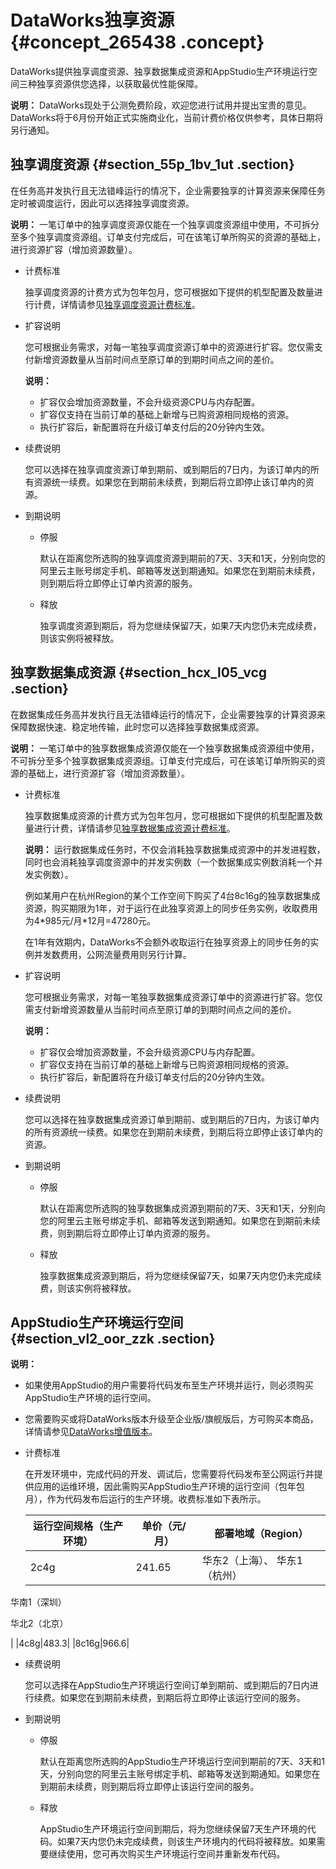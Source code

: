 # DataWorks独享资源 {#concept_265438 .concept}

DataWorks提供独享调度资源、独享数据集成资源和AppStudio生产环境运行空间三种独享资源供您选择，以获取最优性能保障。

**说明：** DataWorks现处于公测免费阶段，欢迎您进行试用并提出宝贵的意见。DataWorks将于6月份开始正式实施商业化，当前计费价格仅供参考，具体日期将另行通知。

## 独享调度资源 {#section_55p_1bv_1ut .section}

在任务高并发执行且无法错峰运行的情况下，企业需要独享的计算资源来保障任务定时被调度运行，因此可以选择独享调度资源。

**说明：** 一笔订单中的独享调度资源仅能在一个独享调度资源组中使用，不可拆分至多个独享调度资源组。订单支付完成后，可在该笔订单所购买的资源的基础上，进行资源扩容（增加资源数量）。

-   计费标准

    独享调度资源的计费方式为包年包月，您可根据如下提供的机型配置及数量进行计费，详情请参见[独享调度资源计费标准](cn.zh-CN/产品定价/附录/独享调度资源计费标准.md#)。

-   扩容说明

    您可根据业务需求，对每一笔独享调度资源订单中的资源进行扩容。您仅需支付新增资源数量从当前时间点至原订单的到期时间点之间的差价。

    **说明：** 

    -   扩容仅会增加资源数量，不会升级资源CPU与内存配置。
    -   扩容仅支持在当前订单的基础上新增与已购资源相同规格的资源。
    -   执行扩容后，新配置将在升级订单支付后的20分钟内生效。
-   续费说明

    您可以选择在独享调度资源订单到期前、或到期后的7日内，为该订单内的所有资源统一续费。如果您在到期前未续费，到期后将立即停止该订单内的资源。

-   到期说明
    -   停服

        默认在距离您所选购的独享调度资源到期前的7天、3天和1天，分别向您的阿里云主账号绑定手机、邮箱等发送到期通知。如果您在到期前未续费，则到期后将立即停止订单内资源的服务。

    -   释放

        独享调度资源到期后，将为您继续保留7天，如果7天内您仍未完成续费，则该实例将被释放。


## 独享数据集成资源 {#section_hcx_l05_vcg .section}

在数据集成任务高并发执行且无法错峰运行的情况下，企业需要独享的计算资源来保障数据快速、稳定地传输，此时您可以选择独享数据集成资源。

**说明：** 一笔订单中的独享数据集成资源仅能在一个独享数据集成资源组中使用，不可拆分至多个独享数据集成资源组。订单支付完成后，可在该笔订单所购买的资源的基础上，进行资源扩容（增加资源数量）。

-   计费标准

    独享数据集成资源的计费方式为包年包月，您可根据如下提供的机型配置及数量进行计费，详情请参见[独享数据集成资源计费标准](cn.zh-CN/产品定价/附录/独享数据集成资源计费标准.md#)。

    **说明：** 运行数据集成任务时，不仅会消耗独享数据集成资源中的并发进程数，同时也会消耗独享调度资源中的并发实例数（一个数据集成实例数消耗一个并发实例数）。

    例如某用户在杭州Region的某个工作空间下购买了4台8c16g的独享数据集成资源，购买期限为1年，对于运行在此独享资源上的同步任务实例，收取费用为4\*985元/月\*12月=47280元。

    在1年有效期内，DataWorks不会额外收取运行在独享资源上的同步任务的实例并发数费用，公网流量费用则另行计算。

-   扩容说明

    您可根据业务需求，对每一笔独享数据集成资源订单中的资源进行扩容。您仅需支付新增资源数量从当前时间点至原订单的到期时间点之间的差价。

    **说明：** 

    -   扩容仅会增加资源数量，不会升级资源CPU与内存配置。
    -   扩容仅支持在当前订单的基础上新增与已购资源相同规格的资源。
    -   执行扩容后，新配置将在升级订单支付后的20分钟内生效。
-   续费说明

    您可以选择在独享数据集成资源订单到期前、或到期后的7日内，为该订单内的所有资源统一续费。如果您在到期前未续费，到期后将立即停止该订单内的资源。

-   到期说明
    -   停服

        默认在距离您所选购的独享数据集成资源到期前的7天、3天和1天，分别向您的阿里云主账号绑定手机、邮箱等发送到期通知。如果您在到期前未续费，则到期后将立即停止订单内资源的服务。

    -   释放

        独享数据集成资源到期后，将为您继续保留7天，如果7天内您仍未完成续费，则该实例将被释放。


## AppStudio生产环境运行空间 {#section_vl2_oor_zzk .section}

**说明：** 

-   如果使用AppStudio的用户需要将代码发布至生产环境并运行，则必须购买AppStudio生产环境的运行空间。
-   您需要购买或将DataWorks版本升级至企业版/旗舰版后，方可购买本商品，详情请参见[DataWorks增值版本](cn.zh-CN/产品定价/预付费（包年包月）/DataWorks增值版本.md#)。

-   计费标准

    在开发环境中，完成代码的开发、调试后，您需要将代码发布至公网运行并提供应用的运维环境，因此需购买AppStudio生产环境的运行空间（包年包月），作为代码发布后运行的生产环境。收费标准如下表所示。

    |运行空间规格（生产环境）|单价（元/月）|部署地域（Region）|
    |------------|-------|------------|
    |2c4g|241.65|华东2（上海）、 华东1（杭州）

 华南1（深圳）

 华北2（北京）

 |
    |4c8g|483.3|
    |8c16g|966.6|

-   续费说明

    您可以选择在AppStudio生产环境运行空间订单到期前、或到期后的7日内进行续费。如果您在到期前未续费，到期后将立即停止该运行空间的服务。

-   到期说明
    -   停服

        默认在距离您所选购的AppStudio生产环境运行空间到期前的7天、3天和1天，分别向您的阿里云主账号绑定手机、邮箱等发送到期通知。如果您在到期前未续费，则到期后将立即停止该运行空间的服务。

    -   释放

        AppStudio生产环境运行空间到期后，将为您继续保留7天生产环境的代码。如果7天内您仍未完成续费，则该生产环境内的代码将被释放。如果需要继续使用，您可再次购买生产环境运行空间并重新发布代码。


